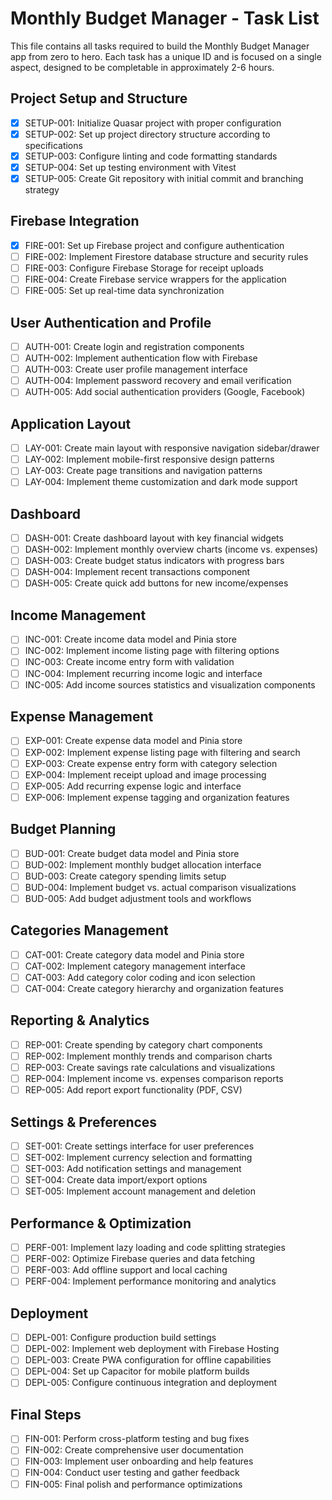 # Monthly Budget Manager - Task List

This file contains all tasks required to build the Monthly Budget Manager app from zero to hero. Each task has a unique ID and is focused on a single aspect, designed to be completable in approximately 2-6 hours.

## Project Setup and Structure

- [x] SETUP-001: Initialize Quasar project with proper configuration
- [x] SETUP-002: Set up project directory structure according to specifications
- [x] SETUP-003: Configure linting and code formatting standards
- [x] SETUP-004: Set up testing environment with Vitest
- [x] SETUP-005: Create Git repository with initial commit and branching strategy

## Firebase Integration

- [x] FIRE-001: Set up Firebase project and configure authentication
- [ ] FIRE-002: Implement Firestore database structure and security rules
- [ ] FIRE-003: Configure Firebase Storage for receipt uploads
- [ ] FIRE-004: Create Firebase service wrappers for the application
- [ ] FIRE-005: Set up real-time data synchronization

## User Authentication and Profile

- [ ] AUTH-001: Create login and registration components
- [ ] AUTH-002: Implement authentication flow with Firebase
- [ ] AUTH-003: Create user profile management interface
- [ ] AUTH-004: Implement password recovery and email verification
- [ ] AUTH-005: Add social authentication providers (Google, Facebook)

## Application Layout

- [ ] LAY-001: Create main layout with responsive navigation sidebar/drawer
- [ ] LAY-002: Implement mobile-first responsive design patterns
- [ ] LAY-003: Create page transitions and navigation patterns
- [ ] LAY-004: Implement theme customization and dark mode support

## Dashboard

- [ ] DASH-001: Create dashboard layout with key financial widgets
- [ ] DASH-002: Implement monthly overview charts (income vs. expenses)
- [ ] DASH-003: Create budget status indicators with progress bars
- [ ] DASH-004: Implement recent transactions component
- [ ] DASH-005: Create quick add buttons for new income/expenses

## Income Management

- [ ] INC-001: Create income data model and Pinia store
- [ ] INC-002: Implement income listing page with filtering options
- [ ] INC-003: Create income entry form with validation
- [ ] INC-004: Implement recurring income logic and interface
- [ ] INC-005: Add income sources statistics and visualization components

## Expense Management

- [ ] EXP-001: Create expense data model and Pinia store
- [ ] EXP-002: Implement expense listing page with filtering and search
- [ ] EXP-003: Create expense entry form with category selection
- [ ] EXP-004: Implement receipt upload and image processing
- [ ] EXP-005: Add recurring expense logic and interface
- [ ] EXP-006: Implement expense tagging and organization features

## Budget Planning

- [ ] BUD-001: Create budget data model and Pinia store
- [ ] BUD-002: Implement monthly budget allocation interface
- [ ] BUD-003: Create category spending limits setup
- [ ] BUD-004: Implement budget vs. actual comparison visualizations
- [ ] BUD-005: Add budget adjustment tools and workflows

## Categories Management

- [ ] CAT-001: Create category data model and Pinia store
- [ ] CAT-002: Implement category management interface
- [ ] CAT-003: Add category color coding and icon selection
- [ ] CAT-004: Create category hierarchy and organization features

## Reporting & Analytics

- [ ] REP-001: Create spending by category chart components
- [ ] REP-002: Implement monthly trends and comparison charts
- [ ] REP-003: Create savings rate calculations and visualizations
- [ ] REP-004: Implement income vs. expenses comparison reports
- [ ] REP-005: Add report export functionality (PDF, CSV)

## Settings & Preferences

- [ ] SET-001: Create settings interface for user preferences
- [ ] SET-002: Implement currency selection and formatting
- [ ] SET-003: Add notification settings and management
- [ ] SET-004: Create data import/export options
- [ ] SET-005: Implement account management and deletion

## Performance & Optimization

- [ ] PERF-001: Implement lazy loading and code splitting strategies
- [ ] PERF-002: Optimize Firebase queries and data fetching
- [ ] PERF-003: Add offline support and local caching
- [ ] PERF-004: Implement performance monitoring and analytics

## Deployment

- [ ] DEPL-001: Configure production build settings
- [ ] DEPL-002: Implement web deployment with Firebase Hosting
- [ ] DEPL-003: Create PWA configuration for offline capabilities
- [ ] DEPL-004: Set up Capacitor for mobile platform builds
- [ ] DEPL-005: Configure continuous integration and deployment

## Final Steps

- [ ] FIN-001: Perform cross-platform testing and bug fixes
- [ ] FIN-002: Create comprehensive user documentation
- [ ] FIN-003: Implement user onboarding and help features
- [ ] FIN-004: Conduct user testing and gather feedback
- [ ] FIN-005: Final polish and performance optimizations 
